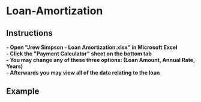 # Loan-Amortization

<h2> Instructions</h2>
<b>
- Open "Jrew Simpson - Loan Amortization.xlsx" in Microsoft Excel <br/> 
- Click the "Payment Calculator" sheet on the bottom tab <br/>
- You may change any of these three options: (Loan Amount, Annual Rate, Years) <br/> 
- Afterwards you may view all of the data relating to the loan <br/>
</b>

## Example
